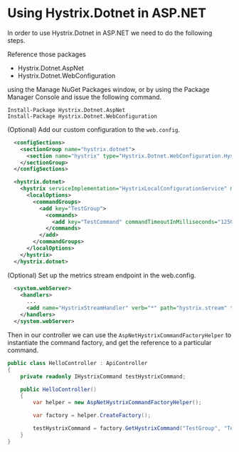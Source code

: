 # Using Hystrix.Dotnet in ASP.NET

In order to use Hystrix.Dotnet in ASP.NET we need to do the following steps.

Reference those packages

* Hystrix.Dotnet.AspNet
* Hystrix.Dotnet.WebConfiguration

using the Manage NuGet Packages window, or by using the Package Manager Console and issue the following command.

```
Install-Package Hystrix.Dotnet.AspNet
Install-Package Hystrix.Dotnet.WebConfiguration
```

(Optional) Add our custom configuration to the `web.config`.

```xml
  <configSections>
    <sectionGroup name="hystrix.dotnet">
      <section name="hystrix" type="Hystrix.Dotnet.WebConfiguration.HystrixConfigSection, Hystrix.Dotnet.WebConfiguration" />
    </sectionGroup>
  </configSections>

  <hystrix.dotnet>
    <hystrix serviceImplementation="HystrixLocalConfigurationService" metricsStreamPollIntervalInMilliseconds="2000">
      <localOptions>
        <commandGroups>
          <add key="TestGroup">
            <commands>
              <add key="TestCommand" commandTimeoutInMilliseconds="1250" />
            </commands>
          </add>
        </commandGroups>
      </localOptions>
    </hystrix>
  </hystrix.dotnet>
```

(Optional) Set up the metrics stream endpoint in the web.config.

```xml
  <system.webServer>
    <handlers>
      ...
      <add name="HystrixStreamHandler" verb="*" path="hystrix.stream" type="Hystrix.Dotnet.AspNet.HystrixStreamHandler" preCondition="integratedMode,runtimeVersionv4.0" />
    </handlers>
  </system.webServer>
```

Then in our controller we can use the `AspNetHystrixCommandFactoryHelper` to instantiate the command factory, and get the reference to a particular command.

```csharp
public class HelloController : ApiController
{
    private readonly IHystrixCommand testHystrixCommand;

    public HelloController()
    {
        var helper = new AspNetHystrixCommandFactoryHelper();

        var factory = helper.CreateFactory();

        testHystrixCommand = factory.GetHystrixCommand("TestGroup", "TestCommand");
    }
}
```